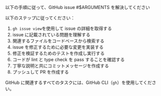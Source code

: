 以下の手順に従って、GitHub issue #$ARGUMENTS を解決してください

以下のステップに従ってください：

1. `gh issue view`を使用して issue の詳細を取得する
2. issue に記載されている問題を理解する
3. 関連するファイルをコードベースから検索する
4. issue を修正するために必要な変更を実装する
5. 修正を検証するためのテストを作成し実行する
6. コードが lint と type check を pass することを確認する
7. 丁寧な説明と共にコミットメッセージを作成する
8. プッシュして PR を作成する

GitHub に関連するすべてのタスクには、GitHub CLI（`gh`）を使用してください。
